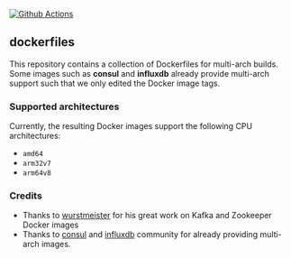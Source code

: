 [![Github Actions](https://img.shields.io/github/workflow/status/fogsy-io/dockerfiles/CI)](https://github.com/fogsy-io/dockerfiles/actions/)
## dockerfiles
This repository contains a collection of Dockerfiles for multi-arch builds. Some images such as **consul** and **influxdb** already provide multi-arch support such that we only edited the Docker image tags.

### Supported architectures
Currently, the resulting Docker images support the following CPU architectures:

* `amd64`
* `arm32v7`
* `arm64v8`

### Credits
* Thanks to [wurstmeister](https://github.com/wurstmeister) for his great work on Kafka and Zookeeper Docker images
* Thanks to [consul](https://github.com/hashicorp/docker-consul) and [influxdb](https://github.com/influxdata/influxdata-docker) community for already providing multi-arch images.
